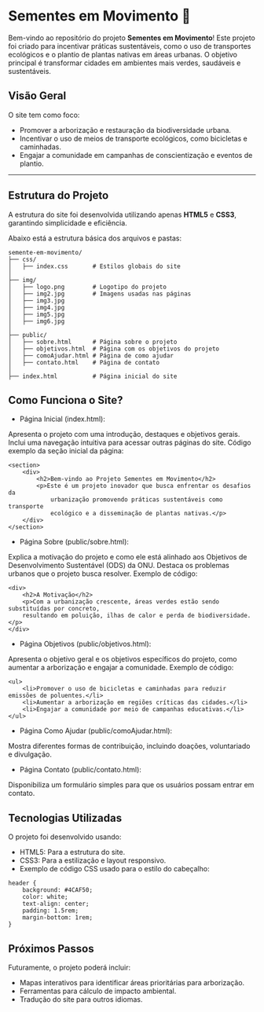 # Sementes em Movimento 🌱

Bem-vindo ao repositório do projeto **Sementes em Movimento**! Este projeto foi criado para incentivar práticas sustentáveis, como o uso de transportes ecológicos e o plantio de plantas nativas em áreas urbanas. O objetivo principal é transformar cidades em ambientes mais verdes, saudáveis e sustentáveis.

## Visão Geral

O site tem como foco:
- Promover a arborização e restauração da biodiversidade urbana.
- Incentivar o uso de meios de transporte ecológicos, como bicicletas e caminhadas.
- Engajar a comunidade em campanhas de conscientização e eventos de plantio.

---

## Estrutura do Projeto

A estrutura do site foi desenvolvida utilizando apenas **HTML5** e **CSS3**, garantindo simplicidade e eficiência. 

Abaixo está a estrutura básica dos arquivos e pastas:

```plaintext
semente-em-movimento/
├── css/
│   ├── index.css       # Estilos globais do site
│
├── img/
│   ├── logo.png        # Logotipo do projeto
│   ├── img2.jpg        # Imagens usadas nas páginas
│   ├── img3.jpg
│   ├── img4.jpg
│   ├── img5.jpg
│   ├── img6.jpg
│
├── public/
│   ├── sobre.html      # Página sobre o projeto
│   ├── objetivos.html  # Página com os objetivos do projeto
│   ├── comoAjudar.html # Página de como ajudar
│   ├── contato.html    # Página de contato
│
├── index.html          # Página inicial do site
```
## Como Funciona o Site?
- Página Inicial (index.html):

Apresenta o projeto com uma introdução, destaques e objetivos gerais.
Inclui uma navegação intuitiva para acessar outras páginas do site.
Código exemplo da seção inicial da página:
```
<section>
    <div>
        <h2>Bem-vindo ao Projeto Sementes em Movimento</h2>
        <p>Este é um projeto inovador que busca enfrentar os desafios da 
            urbanização promovendo práticas sustentáveis como transporte 
            ecológico e a disseminação de plantas nativas.</p>
    </div>
</section>
```
- Página Sobre (public/sobre.html):

Explica a motivação do projeto e como ele está alinhado aos Objetivos de Desenvolvimento Sustentável (ODS) da ONU.
Destaca os problemas urbanos que o projeto busca resolver.
Exemplo de código:
```
<div>
    <h2>A Motivação</h2>
    <p>Com a urbanização crescente, áreas verdes estão sendo substituídas por concreto, 
    resultando em poluição, ilhas de calor e perda de biodiversidade.</p>
</div>
```
- Página Objetivos (public/objetivos.html):

Apresenta o objetivo geral e os objetivos específicos do projeto, como aumentar a arborização e engajar a comunidade.
Exemplo de código:
```
<ul>
    <li>Promover o uso de bicicletas e caminhadas para reduzir emissões de poluentes.</li>
    <li>Aumentar a arborização em regiões críticas das cidades.</li>
    <li>Engajar a comunidade por meio de campanhas educativas.</li>
</ul>
```
- Página Como Ajudar (public/comoAjudar.html):

Mostra diferentes formas de contribuição, incluindo doações, voluntariado e divulgação.

- Página Contato (public/contato.html):

Disponibiliza um formulário simples para que os usuários possam entrar em contato.
## Tecnologias Utilizadas
O projeto foi desenvolvido usando:

- HTML5: Para a estrutura do site.
- CSS3: Para a estilização e layout responsivo.
- Exemplo de código CSS usado para o estilo do cabeçalho:

```
header {
    background: #4CAF50;
    color: white;
    text-align: center;
    padding: 1.5rem;
    margin-bottom: 1rem;
}
```
## Próximos Passos
Futuramente, o projeto poderá incluir:

- Mapas interativos para identificar áreas prioritárias para arborização.
- Ferramentas para cálculo de impacto ambiental.
- Tradução do site para outros idiomas.
